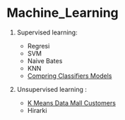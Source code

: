 # Machine_Learning
1. Supervised learning: 
   * Regresi
   * SVM
   * Naive Bates
   * KNN
   * [Compring Classifiers Models](https://github.com/DinWaikabu/Machine_Learning/blob/master/Comparing_Classifier_Models.ipynb)

2. Unsupervised learning : 
   * [K Means Data Mall Customers](https://github.com/DinWaikabu/Machine_Learning/blob/master/Kmeans_Mall_Customers_data.ipynb)
   * Hirarki 

